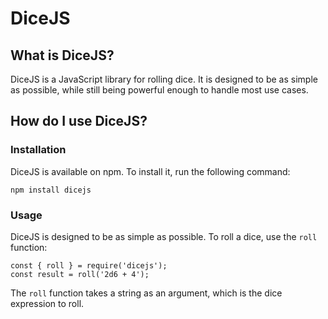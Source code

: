 # DiceJS 

## What is DiceJS?

DiceJS is a JavaScript library for rolling dice. It is designed to be as simple as possible, while still being powerful enough to handle most use cases.

## How do I use DiceJS?

### Installation

DiceJS is available on npm. To install it, run the following command:

    npm install dicejs

### Usage

DiceJS is designed to be as simple as possible. To roll a dice, use the `roll` function:

    const { roll } = require('dicejs');
    const result = roll('2d6 + 4');

The `roll` function takes a string as an argument, which is the dice expression to roll.